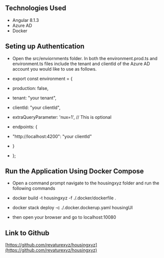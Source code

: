 ## Technologies Used

- Angular 8.1.3
- Azure AD
- Docker

## Seting up Authentication

- Open the src/enviornments folder. In both the environment.prod.ts and environment.ts files include the tenant and clientId of the Azure AD account you would like to use as follows. 


- export const environment = {
-   production: false,
-   tenant: "your tenant",
-   clientId: "your clientId",
-   extraQueryParameter: 'nux=1', // This is optional
-   endpoints: {
-   "http://localhost:4200": "your clientId"
-    }
- };


## Run the Application Using Docker Compose

- Open a command prompt navigate to the housingxyz folder and run the following commands

- docker build -t housingxyz -f ./.docker/dockerfile .

- docker stack deploy -c ./.docker.dockerup.yaml housingUI

- then open your browser and go to localhost:10080

## Link to Github

[https://github.com/revaturexyz/housingxyz](https://github.com/revaturexyz/housingxyz)

